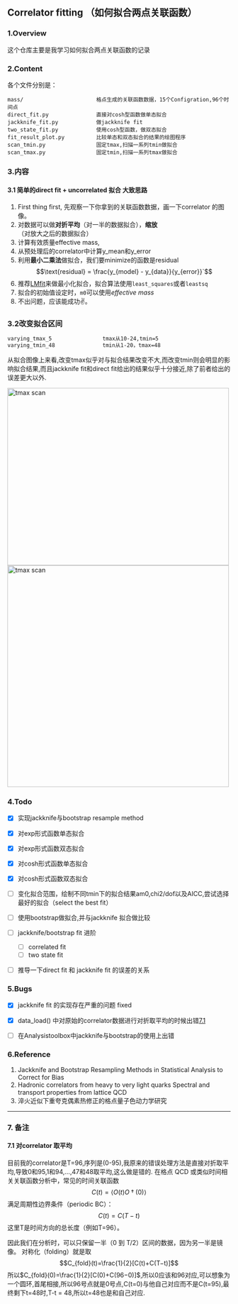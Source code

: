 ## Correlator fitting （如何拟合两点关联函数）

### 1.Overview
这个仓库主要是我学习如何拟合两点关联函数的记录


### 2.Content
各个文件分别是：
```
mass/                       格点生成的关联函数数据，15个Configration,96个时间点
direct_fit.py               直接对cosh型函数做单态拟合
jackknife_fit.py            做jackknife fit
two_state_fit.py            使用cosh型函数，做双态拟合
fit_result_plot.py          比较单态和双态拟合的结果的绘图程序
scan_tmin.py                固定tmax,扫描一系列tmin做拟合
scan_tmax.py                固定tmin,扫描一系列tmax做拟合
```

### 3.内容

#### 3.1 简单的direct fit + uncorrelated 拟合 大致思路
1. First thing first, 先观察一下你拿到的关联函数数据，画一下correlator 的图像。
2. 对数据可以做**对折平均**（对一半的数据拟合），**缩放**（对放大之后的数据拟合）
3. 计算有效质量effective mass,
4. 从预处理后的correlator中计算y_mean和y_error
5. 利用**最小二乘法**做拟合，我们要minimize的函数是residual
   $$\text{residual} = \frac{y_{model} - y_{data}}{y_{error}}`$$
6. 推荐[LMfit](https://github.com/lmfit/lmfit-py)来做最小化拟合，拟合算法使用`least_squares`或者`leastsq`
7. 拟合的初始值设定时，`m0`可以使用*effective mass*
8. 不出问题，应该能成功✌。

### 3.2改变拟合区间
```bash
varying_tmax_5                tmax从10-24,tmin=5
varying_tmin_48               tmin从1-20，tmax=48
```
从拟合图像上来看,改变tmax似乎对与拟合结果改变不大,而改变tmin则会明显的影响拟合结果,而且jackknife fit和direct fit给出的结果似乎十分接近,除了前者给出的误差更大以外.

<img src="imgs/tmax_scan_compare.png" alt="tmax scan" width="500" height="400">
<img src="imgs/tmin_scan_compare.png" alt="tmax scan" width="500" height=auto>

### 4.Todo

- [x] 实现jackknife与bootstrap resample method
- [x] 对exp形式函数单态拟合
- [x] 对exp形式函数双态拟合
- [x] 对cosh形式函数单态拟合
- [x] 对cosh形式函数双态拟合
- [ ] 变化拟合范围，绘制不同tmin下的拟合结果am0,chi2/dof以及AICC,尝试选择最好的拟合（select the best fit）
- [ ] 使用bootstrap做拟合,并与jackknife 拟合做比较
- [ ] jackknife/bootstrap fit 进阶
  - [ ] correlated fit
  - [ ] two state fit
- [ ] 推导一下direct fit 和 jackknife fit 的误差的关系


### 5.Bugs

- [x] jackknife fit 的实现存在严重的问题  fixed
- [x] data_load() 中对原始的correlator数据进行对折取平均的时候出错[7.1](#71-对correlator-取平均)
- [ ] 在Analysistoolbox中jackknife与bootstrap的使用上出错


### 6.Reference
1. Jackknife and Bootstrap Resampling Methods in Statistical Analysis to Correct for Bias
2. Hadronic correlators from heavy to very  light quarks  Spectral and transport properties from lattice QCD
3. 淬火近似下重夸克偶素热修正的格点量子色动力学研究

--- 
### 7. 备注

#### 7.1 对correlator 取平均
目前我的correlator是T=96,序列是(0-95),我原来的错误处理方法是直接对折取平均,导致0和95,1和94,...,47和48取平均,这么做是错的.
在格点 QCD 或类似时间相关关联函数分析中，常见的时间关联函数
$$C(t)=⟨O(t)O†(0)⟩$$
满足周期性边界条件（periodic BC）：
$$C(t)=C(T−t)$$
这里T是时间方向的总长度（例如T=96）。

因此我们在分析时，可以只保留一半（0 到 T/2）区间的数据，因为另一半是镜像。
对称化（folding）就是取
$$C_{fold}(t)=\frac{1}{2}[C(t)+C(T−t)]$$
所以$C_{fold}(0)=\frac{1}{2}[C(0)+C(96−0)]$,所以0应该和96对应,可以想象为一个圆环,首尾相接,所以96号点就是0号点,C(t=0)与他自己对应而不是C(t=95),最终剩下t=48时,T-t = 48,所以t=48也是和自己对应.
